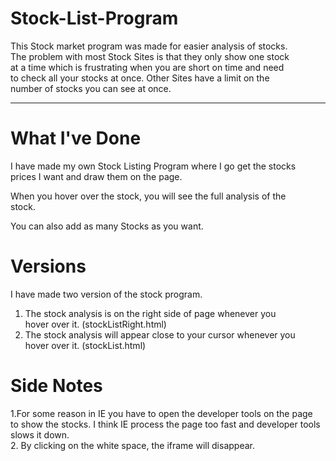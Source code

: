 Stock-List-Program
==================
This Stock market program was made for easier analysis of stocks.  
The problem with most Stock Sites is that they only show one stock  
at a time which is frustrating when you are short on time and need  
to check all your stocks at once. Other Sites have a limit on the  
number of stocks you can see at once.

---

What I've Done
==============
I have made my own Stock Listing Program where I go get the stocks  
prices I want and draw them on the page.   

When you hover over the stock, you will see the full analysis of the  
stock.

You can also add as many Stocks as you want.

Versions
========
I have made two version of the stock program.  
1. The stock analysis is on the right side of page whenever you  
hover over it.  (stockListRight.html)
2. The stock analysis will appear close to your cursor whenever you  
hover over it.  (stockList.html)

Side Notes
===========
1.For some reason in IE you have to open the developer tools on the page  
to show the stocks. I think IE process the page too fast and developer tools  
slows it down.  
2. By clicking on the white space, the iframe will disappear.